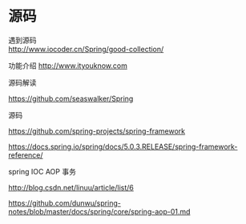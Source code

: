 



# 源码

遇到源码\
http://www.iocoder.cn/Spring/good-collection/

功能介绍
http://www.ityouknow.com

源码解读

https://github.com/seaswalker/Spring

源码

https://github.com/spring-projects/spring-framework


https://docs.spring.io/spring/docs/5.0.3.RELEASE/spring-framework-reference/

spring IOC  AOP 事务

http://blog.csdn.net/linuu/article/list/6

https://github.com/dunwu/spring-notes/blob/master/docs/spring/core/spring-aop-01.md